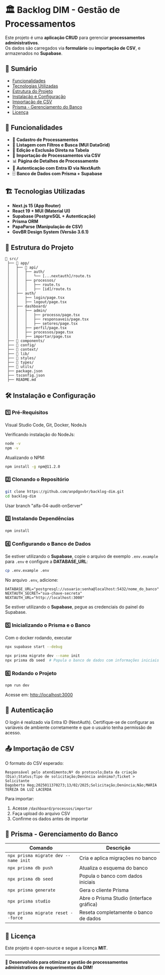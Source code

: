 # 🏛 Backlog DIM - Gestão de Processamentos

Este projeto é uma **aplicação CRUD** para gerenciar **processamentos administrativos**.  
Os dados são carregados via **formulário** ou **importação de CSV**, e armazenados no **Supabase**.

## 📑 Sumário
- [Funcionalidades](#-funcionalidades)
- [Tecnologias Utilizadas](#-tecnologias-utilizadas)
- [Estrutura do Projeto](#-estrutura-do-projeto)
- [Instalação e Configuração](#-instalação-e-configuração)
- [Importação de CSV](#-importação-de-csv)
- [Prisma - Gerenciamento do Banco](#-prisma---gerenciamento-do-banco)
- [Licença](#-licença)

## 🚀 Funcionalidades

- 📌 **Cadastro de Processamentos**
- 📄 **Listagem com Filtros e Busca (MUI DataGrid)**
- 🔄 **Edição e Exclusão Direta na Tabela**
- 📂 **Importação de Processamentos via CSV**
- 📊 **Página de Detalhes de Processamento**
- 🔐 **Autenticação com Entra ID via NextAuth**
- 🗄 **Banco de Dados com Prisma + Supabase**

## 🏗 Tecnologias Utilizadas

- **Next.js 15 (App Router)**
- **React 19 + MUI (Material UI)**
- **Supabase (PostgreSQL + Autenticação)**
- **Prisma ORM**
- **PapaParse (Manipulação de CSV)**
- **GovBR Design System (Versão 3.6.1)**

## 📂 Estrutura do Projeto

```
📂 src/
 ├── 📂 app/
 │   ├── 📂 api/
 │   │   ├── auth/
 │   │   │   └── [...nextauth]/route.ts
 │   │   ├── processos/
 │   │   │   ├── route.ts
 │   │   │   ├── [id]/route.ts
 │   ├── auth/
 │   │   ├── login/page.tsx
 │   │   ├── logout/page.tsx
 │   ├── dashboard/
 │   │   ├── admin/
 │   │   │   ├── processo/page.tsx
 │   │   │   ├── responsaveis/page.tsx
 │   │   │   ├── setores/page.tsx
 │   │   ├── perfil/page.tsx
 │   │   ├── processos/page.tsx
 │   │   ├── importar/page.tsx
 ├── 📂 components/
 ├── 📂 config/
 ├── 📂 context/
 ├── 📂 lib/
 ├── 📂 styles/
 ├── 📂 types/
 ├── 📂 utils/
 ├── package.json
 ├── tsconfig.json
 ├── README.md
```

## 🛠️ Instalação e Configuração

### 1️⃣ Pré-Requisitos

Visual Studio Code, Git, Docker, NodeJs

Verificando instalação do NodeJs:
```sh
node -v
npm -v
```

Atualizando o NPM:
```sh
npm install -g npm@11.2.0
````
### 2️⃣ Clonando o Repositório

```sh
git clone https://github.com/anpdgovbr/backlog-dim.git
cd backlog-dim
```

Usar branch "alfa-04-audit-onServer"

### 3️⃣ Instalando Dependências

```sh
npm install
```

### 4️⃣ Configurando o Banco de Dados

Se estiver utilizando o **Supabase**, copie o arquivo de exemplo `.env.example` para `.env` e configure a **DATABASE_URL**:

```sh
cp .env.example .env
```

No arquivo `.env`, adicione:

```env
DATABASE_URL="postgresql://usuario:senha@localhost:5432/nome_do_banco"
NEXTAUTH_SECRET="sua-chave-secreta"
NEXTAUTH_URL="http://localhost:3000"
```

Se estiver utilizando o **Supabase**, pegue as credenciais do painel do Supabase.

### 5️⃣ Inicializando o Prisma e o Banco

Com o docker rodando, executar

```sh
npx supabase start --debug
```

```sh
npx prisma migrate dev --name init
npx prisma db seed  # Popula o banco de dados com informações iniciais
```

### 6️⃣ Rodando o Projeto

```sh
npm run dev
```

Acesse em: [http://localhost:3000](http://localhost:3000)

## 🔐 Autenticação

O login é realizado via Entra ID (NextAuth). Certifique-se de configurar as variáveis de ambiente corretamente e que o usuário tenha permissão de acesso.

## 📤 Importação de CSV

O formato do CSV esperado:

```
Responsável pelo atendimento;Nº do protocolo;Data da criação (Dia);Status;Tipo de solicitação;Denúncia anônima?;Ticket > Solicitante
Dagoberto Heg;2025011370273;13/02/2025;Solicitação;Denúncia;Não;MARIA TEREZA DA LUZ LACERDA
```

Para importar:

1. Acesse `/dashboard/processos/importar`
2. Faça upload do arquivo CSV
3. Confirme os dados antes de importar

## 🔧 Prisma - Gerenciamento do Banco

| Comando                                  | Descrição                                     |
|------------------------------------------|-----------------------------------------------|
| `npx prisma migrate dev --name init`     | Cria e aplica migrações no banco              |
| `npx prisma db push`                     | Atualiza o esquema do banco                   |
| `npx prisma db seed`                     | Popula o banco com dados iniciais             |
| `npx prisma generate`                    | Gera o cliente Prisma                         |
| `npx prisma studio`                      | Abre o Prisma Studio (interface gráfica)      |
| `npx prisma migrate reset --force`       | Reseta completamente o banco de dados         |

## 📜 Licença

Este projeto é open-source e segue a licença **MIT**.

---

🚀 **Desenvolvido para otimizar a gestão de processamentos administrativos de requerimentos da DIM!**
